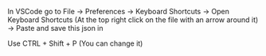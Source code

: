 In VSCode go to File -> Preferences -> Keyboard Shortcuts -> Open Keyboard Shortcuts (At the top right click on the file with an arrow around it) -> Paste and save this json in

Use CTRL + Shift + P (You can change it)
